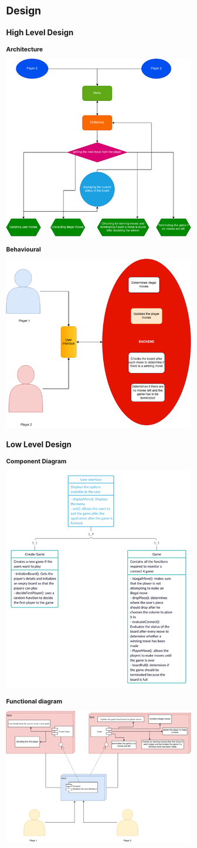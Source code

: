 # Design

## High Level Design 

### Architecture

![HighLevelBehaviouralDiagram](./highLevel.png)

### Behavioural

![HighLevelStructuralDiagram](./behavioural.png)

## Low Level Design 

### Component Diagram

![FeaturesLevelStructuralDiagram](./StructDia1.png)

### Functional diagram

![FeaturesBehaviouralDiagram](./LL2.png)
